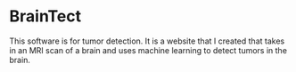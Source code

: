 # BrainTect

This software is for tumor detection. It is a website that I created that takes in an MRI scan of a brain and uses machine learning to detect tumors in the brain.
